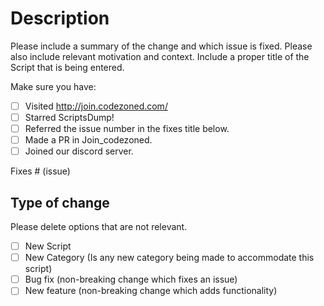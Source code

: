 # Description

Please include a summary of the change and which issue is fixed. Please also include relevant motivation and context. Include a proper title of the Script that is being entered.

Make sure you have:

- [ ] Visited http://join.codezoned.com/
- [ ] Starred ScriptsDump!
- [ ] Referred the issue number in the fixes title below.
- [ ] Made a PR in Join_codezoned.
- [ ] Joined our discord server.

Fixes # (issue)

## Type of change

Please delete options that are not relevant.

- [ ] New Script
- [ ] New Category (Is any new category being made to accommodate this script)
- [ ] Bug fix (non-breaking change which fixes an issue)
- [ ] New feature (non-breaking change which adds functionality)